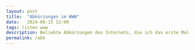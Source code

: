 ```yaml
---
layout: post
title:  "Abkürzungen im WWW"
date:   2024-06-15 12:00
tags: listen www
description: Beliebte Abkürzungen des Internets, die ich das erste Mal nachschlagen musste.
permalink: /abk
---
```


